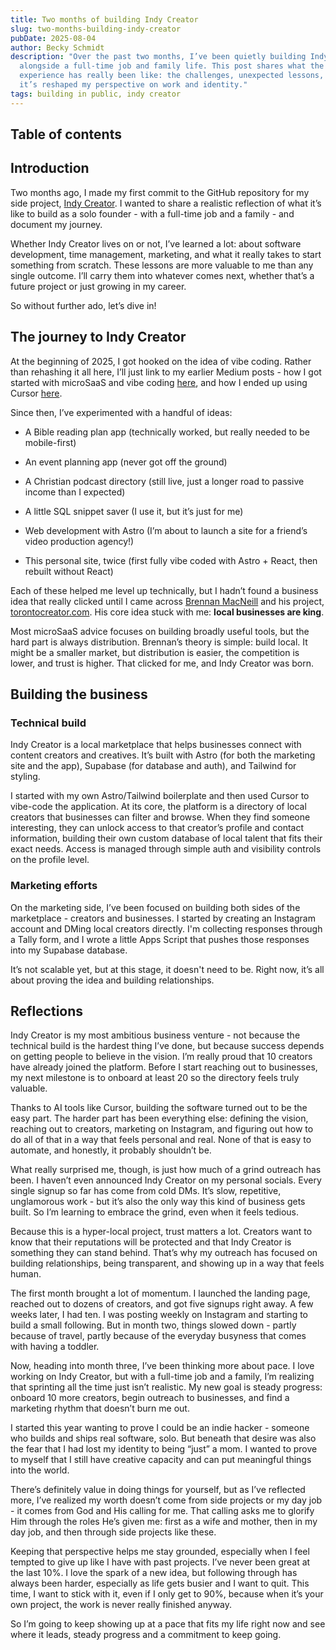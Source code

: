 ```yaml
---
title: Two months of building Indy Creator
slug: two-months-building-indy-creator
pubDate: 2025-08-04
author: Becky Schmidt
description: "Over the past two months, I’ve been quietly building Indy Creator
  alongside a full-time job and family life. This post shares what the
  experience has really been like: the challenges, unexpected lessons, and how
  it’s reshaped my perspective on work and identity."
tags: building in public, indy creator
---
```

## Table of contents

## Introduction

Two months ago, I made my first commit to the GitHub repository for my side project, [Indy Creator](https://indycreator.com). I wanted to share a realistic reflection of what it’s like to build as a solo founder - with a full-time job and a family - and document my journey.

Whether Indy Creator lives on or not, I’ve learned a lot: about software development, time management, marketing, and what it really takes to start something from scratch. These lessons are more valuable to me than any single outcome. I’ll carry them into whatever comes next, whether that’s a future project or just growing in my career.

So without further ado, let’s dive in!

## The journey to Indy Creator

At the beginning of 2025, I got hooked on the idea of vibe coding. Rather than rehashing it all here, I’ll just link to my earlier Medium posts - how I got started with microSaaS and vibe coding [here](https://medium.com/@bschm0622/from-no-coding-experience-to-working-prototype-in-7-days-56c265f9b5eb), and how I ended up using Cursor [here](https://medium.com/@bschm0622/iterating-on-my-mvp-with-cursor-ai-how-i-streamlined-my-workflows-with-no-coding-experience-2cc4b64b8c2b).

Since then, I’ve experimented with a handful of ideas:

*   A Bible reading plan app (technically worked, but really needed to be mobile-first)
    

*   An event planning app (never got off the ground)
    
*   A Christian podcast directory (still live, just a longer road to passive income than I expected)
    
*   A little SQL snippet saver (I use it, but it’s just for me)
    
*   Web development with Astro (I’m about to launch a site for a friend’s video production agency!)
    
*   This personal site, twice (first fully vibe coded with Astro + React, then rebuilt without React)
    

Each of these helped me level up technically, but I hadn’t found a business idea that really clicked until I came across [Brennan MacNeill](https://www.youtube.com/@brennanmacneill) and his project, [torontocreator.com](http://torontocreator.com). His core idea stuck with me: **local businesses are king**.

Most microSaaS advice focuses on building broadly useful tools, but the hard part is always distribution. Brennan’s theory is simple: build local. It might be a smaller market, but distribution is easier, the competition is lower, and trust is higher. That clicked for me, and Indy Creator was born.

## Building the business

### Technical build

Indy Creator is a local marketplace that helps businesses connect with content creators and creatives. It’s built with Astro (for both the marketing site and the app), Supabase (for database and auth), and Tailwind for styling.

I started with my own Astro/Tailwind boilerplate and then used Cursor to vibe-code the application. At its core, the platform is a directory of local creators that businesses can filter and browse. When they find someone interesting, they can unlock access to that creator’s profile and contact information, building their own custom database of local talent that fits their exact needs. Access is managed through simple auth and visibility controls on the profile level.

### Marketing efforts

On the marketing side, I’ve been focused on building both sides of the marketplace - creators and businesses. I started by creating an Instagram account and DMing local creators directly. I'm collecting responses through a Tally form, and I wrote a little Apps Script that pushes those responses into my Supabase database.

It’s not scalable yet, but at this stage, it doesn't need to be. Right now, it’s all about proving the idea and building relationships.

## Reflections

Indy Creator is my most ambitious business venture - not because the technical build is the hardest thing I’ve done, but because success depends on getting people to believe in the vision. I’m really proud that 10 creators have already joined the platform. Before I start reaching out to businesses, my next milestone is to onboard at least 20 so the directory feels truly valuable.

Thanks to AI tools like Cursor, building the software turned out to be the easy part. The harder part has been everything else: defining the vision, reaching out to creators, marketing on Instagram, and figuring out how to do all of that in a way that feels personal and real. None of that is easy to automate, and honestly, it probably shouldn’t be.

What really surprised me, though, is just how much of a grind outreach has been. I haven’t even announced Indy Creator on my personal socials. Every single signup so far has come from cold DMs. It’s slow, repetitive, unglamorous work - but it’s also the only way this kind of business gets built. So I’m learning to embrace the grind, even when it feels tedious.

Because this is a hyper-local project, trust matters a lot. Creators want to know that their reputations will be protected and that Indy Creator is something they can stand behind. That’s why my outreach has focused on building relationships, being transparent, and showing up in a way that feels human.

The first month brought a lot of momentum. I launched the landing page, reached out to dozens of creators, and got five signups right away. A few weeks later, I had ten. I was posting weekly on Instagram and starting to build a small following. But in month two, things slowed down - partly because of travel, partly because of the everyday busyness that comes with having a toddler.

Now, heading into month three, I’ve been thinking more about pace. I love working on Indy Creator, but with a full-time job and a family, I’m realizing that sprinting all the time just isn’t realistic. My new goal is steady progress: onboard 10 more creators, begin outreach to businesses, and find a marketing rhythm that doesn’t burn me out.

I started this year wanting to prove I could be an indie hacker - someone who builds and ships real software, solo. But beneath that desire was also the fear that I had lost my identity to being “just” a mom. I wanted to prove to myself that I still have creative capacity and can put meaningful things into the world.

There’s definitely value in doing things for yourself, but as I’ve reflected more, I’ve realized my worth doesn’t come from side projects or my day job - it comes from God and His calling for me. That calling asks me to glorify Him through the roles He’s given me: first as a wife and mother, then in my day job, and then through side projects like these.

Keeping that perspective helps me stay grounded, especially when I feel tempted to give up like I have with past projects. I’ve never been great at the last 10%. I love the spark of a new idea, but following through has always been harder, especially as life gets busier and I want to quit. This time, I want to stick with it, even if I only get to 90%, because when it’s your own project, the work is never really finished anyway.

So I’m going to keep showing up at a pace that fits my life right now and see where it leads, steady progress and a commitment to keep going.
